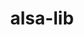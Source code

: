 ---
title: "alsa-lib"
layout: cache
categories: [package, v0.18.1]
meta: {"versions": ["1.2.3.2"], "compilers": ["gcc@=7.3.1", "gcc@=7.5.0"], "oss": ["amzn2", "ubuntu18.04"], "platforms": ["linux"], "targets": ["aarch64", "graviton2", "x86_64", "x86_64_v3", "x86_64_v4"], "stacks": ["aws-ahug", "aws-ahug-aarch64", "aws-isc", "aws-isc-aarch64", "e4s", "root"], "num_specs": 5, "num_specs_by_stack": {"root": 5, "aws-isc": 2, "aws-ahug": 2, "aws-ahug-aarch64": 2, "aws-isc-aarch64": 2, "e4s": 1}}
spec_details: [{"hash": "uydav7bts266j7vj6zbqq3asll2h5gnq", "compiler": "gcc@=7.3.1", "versions": ["1.2.3.2"], "os": "amzn2", "platform": "linux", "target": "x86_64_v3", "variants": ["~python"], "stacks": ["root", "aws-isc", "aws-ahug"], "size": "-", "tarball": "https://binaries.spack.io/v0.18.1/build_cache/linux-amzn2-x86_64_v3/gcc-7.3.1/alsa-lib-1.2.3.2/linux-amzn2-x86_64_v3-gcc-7.3.1-alsa-lib-1.2.3.2-uydav7bts266j7vj6zbqq3asll2h5gnq.spack"}, {"hash": "3nvdyamp6zvvrxga2z4czku6m47oxvtn", "compiler": "gcc@=7.3.1", "versions": ["1.2.3.2"], "os": "amzn2", "platform": "linux", "target": "aarch64", "variants": ["~python"], "stacks": ["aws-ahug-aarch64", "aws-isc-aarch64", "root"], "size": "-", "tarball": "https://binaries.spack.io/v0.18.1/build_cache/linux-amzn2-aarch64/gcc-7.3.1/alsa-lib-1.2.3.2/linux-amzn2-aarch64-gcc-7.3.1-alsa-lib-1.2.3.2-3nvdyamp6zvvrxga2z4czku6m47oxvtn.spack"}, {"hash": "6dzvbktcmqz4dzzmjrb3uqgcyzdudo2w", "compiler": "gcc@=7.3.1", "versions": ["1.2.3.2"], "os": "amzn2", "platform": "linux", "target": "graviton2", "variants": ["~python"], "stacks": ["aws-ahug-aarch64", "aws-isc-aarch64", "root"], "size": "-", "tarball": "https://binaries.spack.io/v0.18.1/build_cache/linux-amzn2-graviton2/gcc-7.3.1/alsa-lib-1.2.3.2/linux-amzn2-graviton2-gcc-7.3.1-alsa-lib-1.2.3.2-6dzvbktcmqz4dzzmjrb3uqgcyzdudo2w.spack"}, {"hash": "irmz3r62j75by2nsgty3vdnckv2vuwxm", "compiler": "gcc@=7.3.1", "versions": ["1.2.3.2"], "os": "amzn2", "platform": "linux", "target": "x86_64_v4", "variants": ["~python"], "stacks": ["root", "aws-isc", "aws-ahug"], "size": "-", "tarball": "https://binaries.spack.io/v0.18.1/build_cache/linux-amzn2-x86_64_v4/gcc-7.3.1/alsa-lib-1.2.3.2/linux-amzn2-x86_64_v4-gcc-7.3.1-alsa-lib-1.2.3.2-irmz3r62j75by2nsgty3vdnckv2vuwxm.spack"}, {"hash": "vvkocwmmiznaptc3anjis4lilp4dcnce", "compiler": "gcc@=7.5.0", "versions": ["1.2.3.2"], "os": "ubuntu18.04", "platform": "linux", "target": "x86_64", "variants": ["~python"], "stacks": ["e4s", "root"], "size": "-", "tarball": "https://binaries.spack.io/v0.18.1/build_cache/linux-ubuntu18.04-x86_64/gcc-7.5.0/alsa-lib-1.2.3.2/linux-ubuntu18.04-x86_64-gcc-7.5.0-alsa-lib-1.2.3.2-vvkocwmmiznaptc3anjis4lilp4dcnce.spack"}]
---